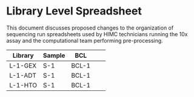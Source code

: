# Library Level Spreadsheet
This document discusses proposed changes to the organization of sequencing run spreadsheets used by HIMC technicians running the 10x assay and the computational team performing pre-processing. 



| Library  | Sample  | BCL  |   |   |
|---|---|---|---|---|
| L-1-GEX  | S-1  | BCL-1  |   |   |
| L-1-ADT  | S-1  | BCL-1  |   |   |
| L-1-HTO  | S-1  | BCL-1  |   |   |
